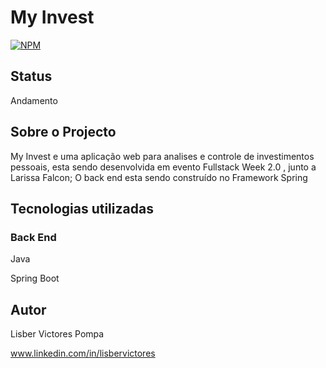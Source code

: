 # My Invest
[![NPM](https://img.shields.io/npm/l/react)](https://github.com/lisber42/projeto-myinvest/blob/main/LICENSE)
## Status 
Andamento

## Sobre o Projecto

My Invest e uma aplicação web para analises e controle de investimentos pessoais, esta sendo desenvolvida em evento Fullstack Week 2.0 , junto a Larissa Falcon; O  back end esta sendo construído no Framework Spring


## Tecnologias utilizadas
### Back End

Java

Spring Boot


## Autor

Lisber Victores Pompa

www.linkedin.com/in/lisbervictores
